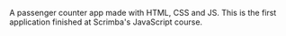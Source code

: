 A passenger counter app made with HTML, CSS and JS.
This is the first application finished at Scrimba's JavaScript course.
